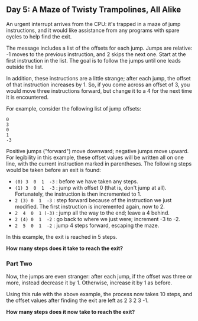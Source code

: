 ## Day 5: A Maze of Twisty Trampolines, All Alike

An urgent interrupt arrives from the CPU: it's trapped in a maze of jump
instructions, and it would like assistance from any programs with spare cycles
to help find the exit.

The message includes a list of the offsets for each jump. Jumps are relative:
-1 moves to the previous instruction, and 2 skips the next one. Start at the
first instruction in the list. The goal is to follow the jumps until one leads
outside the list.

In addition, these instructions are a little strange; after each jump, the
offset of that instruction increases by 1. So, if you come across an offset of
3, you would move three instructions forward, but change it to a 4 for the next
time it is encountered.

For example, consider the following list of jump offsets:

    0
    3
    0
    1
    -3

Positive jumps ("forward") move downward; negative jumps move upward. For
legibility in this example, these offset values will be written all on one
line, with the current instruction marked in parentheses. The following steps
would be taken before an exit is found:

 - `(0) 3  0  1  -3` : before we have taken any steps.
 - `(1) 3  0  1  -3` : jump with offset 0 (that is, don't jump at all).  Fortunately, the instruction is then incremented to 1.
 - `2 (3) 0  1  -3` : step forward because of the instruction we just modified. The first instruction is incremented again, now to 2.
 - `2  4  0  1 (-3)` : jump all the way to the end; leave a 4 behind.
 - `2 (4) 0  1  -2` : go back to where we just were; increment -3 to -2.
 - `2  5  0  1  -2` : jump 4 steps forward, escaping the maze.

In this example, the exit is reached in 5 steps.

**How many steps does it take to reach the exit?**

### Part Two

Now, the jumps are even stranger: after each jump,
if the offset was three or more, instead decrease
it by 1. Otherwise, increase it by 1 as before.

Using this rule with the above example, the process
now takes 10 steps, and the offset values after
finding the exit are left as 2 3 2 3 -1.

**How many steps does it now take to reach the exit?**

